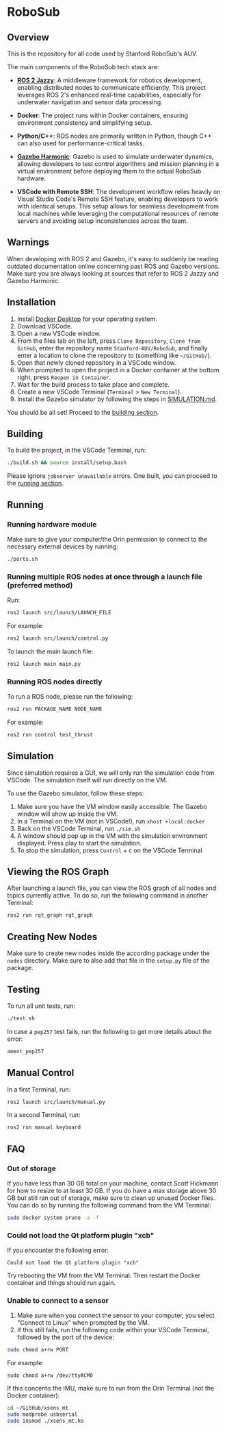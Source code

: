 # RoboSub

## Overview

This is the repository for all code used by Stanford RoboSub's AUV.

The main components of the RoboSub tech stack are:

- **[ROS 2 Jazzy](https://docs.ros.org/en/jazzy/index.html)**: A middleware framework for robotics development, enabling distributed nodes to communicate efficiently. This project leverages ROS 2's enhanced real-time capabilities, especially for underwater navigation and sensor data processing.
  
- **Docker**: The project runs within Docker containers, ensuring environment consistency and simplifying setup.
  
- **Python/C++**: ROS nodes are primarily written in Python, though C++ can also used for performance-critical tasks.
  
- **[Gazebo Harmonic](https://gazebosim.org/docs/harmonic/install/)**: Gazebo is used to simulate underwater dynamics, allowing developers to test control algorithms and mission planning in a virtual environment before deploying them to the actual RoboSub hardware.

- **VSCode with Remote SSH**: The development workflow relies heavily on Visual Studio Code's Remote SSH feature, enabling developers to work with identical setups. This setup allows for seamless development from local machines while leveraging the computational resources of remote servers and avoiding setup inconsistencies across the team.

## Warnings

When developing with ROS 2 and Gazebo, it's easy to suddenly be reading outdated documentation online concerning past ROS and Gazebo versions. Make sure you are always looking at sources that refer to ROS 2 Jazzy and Gazebo Harmonic.

## Installation

1. Install [Docker Desktop](https://www.docker.com/products/docker-desktop) for your operating system.
2. Download VSCode.
3. Open a new VSCode window.
4. From the files tab on the left, press `Clone Repository`, `Clone from GitHub`, enter the repository name `Stanford-AUV/RoboSub`, and finally enter a location to clone the repository to (something like `~/GitHub/`).
5. Open that newly cloned repository in a VSCode window.
6. When prompted to open the project in a Docker container at the bottom right, press `Reopen in Container`.
7. Wait for the build process to take place and complete.
8. Create a new VSCode Terminal (`Terminal` > `New Terminal`).
9. Install the Gazebo simulator by following the steps in [SIMULATION.md](/SIMULATION.md).

You should be all set! Proceed to the [building section](#building).

## Building

To build the project, in the VSCode Terminal, run:
```bash
./build.sh && source install/setup.bash
```
Please ignore `jobserver unavailable` errors.
One built, you can proceed to the [running section](#running).

## Running

### Running hardware module

Make sure to give your computer/the Orin permission to connect to the necessary external devices by running:
```bash
./ports.sh
```

### Running multiple ROS nodes at once through a launch file (preferred method)

Run:
```bash
ros2 launch src/launch/LAUNCH_FILE
```
For example:
```bash
ros2 launch src/launch/control.py
```
To launch the main launch file:
```bash
ros2 launch main main.py
```

### Running ROS nodes directly

To run a ROS node, please run the following:
```bash
ros2 run PACKAGE_NAME NODE_NAME
```
For example:
```bash
ros2 run control test_thrust
```

## Simulation

Since simulation requires a GUI, we will only run the simulation code from VSCode. The simulation itself will run directly on the VM.

To use the Gazebo simulator, follow these steps:

1. Make sure you have the VM window easily accessible. The Gazebo window will show up inside the VM.
2. In a Terminal on the VM (not in VSCode!), run `xhost +local:docker`
3. Back on the VSCode Terminal, run `./sim.sh`
4. A window should pop up in the VM with the simulation environment displayed. Press play to start the simulation.
5. To stop the simulation, press `Control` + `C` on the VSCode Terminal

## Viewing the ROS Graph

After launching a launch file, you can view the ROS graph of all nodes and topics currently active. To do so, run the following command in another Terminal:
```bash
ros2 run rqt_graph rqt_graph
```

## Creating New Nodes

Make sure to create new nodes inside the according package under the `nodes` directory. Make sure to also add that file in the `setup.py` file of the package.

## Testing

To run all unit tests, run:
```bash
./test.sh
```
In case a `pep257` test fails, run the following to get more details about the error:
```bash
ament_pep257
```

## Manual Control

In a first Terminal, run:
```bash
ros2 launch src/launch/manual.py
```

In a second Terminal, run:
```bash
ros2 run manual keyboard
```

## FAQ

### Out of storage

If you have less than 30 GB total on your machine, contact Scott Hickmann for how to resize to at least 30 GB. If you do have a max storage above 30 GB but still ran out of storage, make sure to clean up unused Docker files. You can do so by running the following command from the VM Terminal:
```bash
sudo docker system prune -a -f
```

### Could not load the Qt platform plugin "xcb"

If you encounter the following error:
```
Could not load the Qt platform plugin "xcb"
```
Try rebooting the VM from the VM Terminal. Then restart the Docker container and things should run again.

### Unable to connect to a sensor

1. Make sure when you connect the sensor to your computer, you select "Connect to Linux" when prompted by the VM.
2. If this still fails, run the following code within your VSCode Terminal, followed by the port of the device:
```bash
sudo chmod a+rw PORT
```
For example:
```
sudo chmod a+rw /dev/ttyACM0
```

If this concerns the IMU, make sure to run from the Orin Terminal (not the Docker container):
```bash
cd ~/GitHub/xsens_mt
sudo modprobe usbserial
sudo insmod ./xsens_mt.ko
```